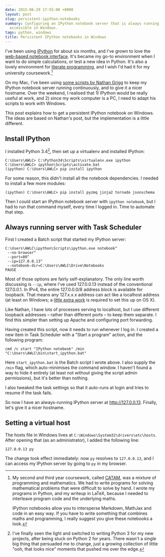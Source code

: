 ```yaml
---
date: 2015-06-29 17:55:00 +0000
layout: post
slug: persistent-ipython-notebooks
summary: Configuring an IPython notebook server that is always running and easily
  accessible in Windows.
tags: python, windows
title: Persistent IPython notebooks in Windows
---
```


I've been using [IPython][ipy] for about six months, and I've grown to love the [web-based notebook interface][notebook]. It's became my go-to environment when I want to do simple calculations, or test a new idea in Python. It's also a lovely environment for [literate programming][litprog], and I wish I'd had it for my university coursework.[^1]

On my Mac, I've been using [some scripts by Nathan Grigg][ngrigg] to keep my IPython notebook server running continuously, and to give it a nicer hostname. Over the weekend, I realised that 1) IPython would be really useful at work, and 2) since my work computer is a PC, I need to adapt his scripts to work with Windows.

This post explains how to get a persistent IPython notebook on Windows. The ideas are based on Nathan's post, but the implementation is a little different.

<!-- summary -->

## Install IPython

I installed Python 3.4[^2], then set up a virtualenv and installed IPython:

```
C:\Users\AWLC> C:\Python34\Scripts\virtualenv.exe ipython
C:\Users\AWLC> ipython\Scripts\activate.bat
(ipython) C:\Users\AWLC> pip install ipython
```

For some reason, this didn't install all the notebook dependencies. I needed to install a few more modules:

```
(ipython) C:\Users\AWLC> pip install pyzmq jinja2 tornado jsonschema
```

Then I could start an IPython notebook server with `ipython notebook`, but I had to run that command myself, every time I logged in. Time to automate that step.

## Always running server with Task Scheduler

First I created a Batch script that started my IPython server:

```batch
C:\Users\AWLC\ipython\Scripts\ipython.exe notebook^
 --no-browser^
 --port=80^
 --ip=127.0.0.13^
 --notebook-dir=C:\Users\AWLC\Drive\Notebooks
PAUSE
```

Most of those options are fairly self-explanatory. The only line worth discussing is `--ip`, where I've used 127.0.0.13 instead of the conventional 127.0.0.1. In IPv4, the entire 127.0.0.0/8 address block is available for loopback. That means any 127.x.x.x address can act like a localhost address (at least on Windows; a [little extra work][super] is required to set this up on OS X).

Like Nathan, I have lots of processes serving to localhost, but I use different loopback addresses – rather than different ports – to keep them separate. I find this simpler than setting up Apache and configuring port forwarding.

Having created this script, now it needs to run whenever I log in. I created a new item in Task Scheduler with a "Start a program" action, and the following program:

```
cmd /c start "IPython notebook" /min "C:\Users\AWLC\bin\start_ipython.bat"
```

Here `start_ipython.bat` is the Batch script I wrote above. I also supply the `/min` flag, which auto-minimises the command window. I haven't found a way to hide it entirely (at least not without giving the script admin permissions), but it's better than nothing.

I also tweaked the task settings so that it auto-runs at login and tries to resume if the task fails.

So now I have an always-running IPython server at <http://127.0.0.13>. Finally, let's give it a nicer hostname.

## Setting a virtual host

The hosts file in Windows lives at `C:\Windows\System32\drivers\etc\hosts`. After opening that (as an administrator), I added the following line:

```
127.0.0.13 py
```

The change took effect immediately: now `py` resolves to `127.0.0.13`, and I can access my IPython server by going to `py` in my browser.

[^1]: My second and third year coursework, called [CATAM][catam], was a mixture of programming and mathematics. We had to write programs for solving mathematical problems that were difficult to solve by hand. I wrote my programs in Python, and my writeup in LaTeX, because I needed to interleave program code and the underlying maths.</p><p>IPython notebooks allow you to intersperse Markdown, MathJax and code in an easy way. If you have to write something that combines maths and programming, I really suggest you give these notebooks a look.

[^2]: I've finally seen the light and switched to writing Python 3 for my new projects, after being stuck on Python 2 for years. There wasn't a single big thing that persuaded me to change, just a growing collection of little "ooh, that looks nice" moments that pushed me over the edge.

[ipy]: http://ipython.org/
[notebook]: http://ipython.org/notebook.html
[litprog]: https://en.wikipedia.org/wiki/Literate_programming
[ngrigg]: http://nathangrigg.net/2015/03/ipython-virtualhost-proxy/
[catam]: http://www.maths.cam.ac.uk/undergrad/catam/
[super]: http://superuser.com/a/458877/243137